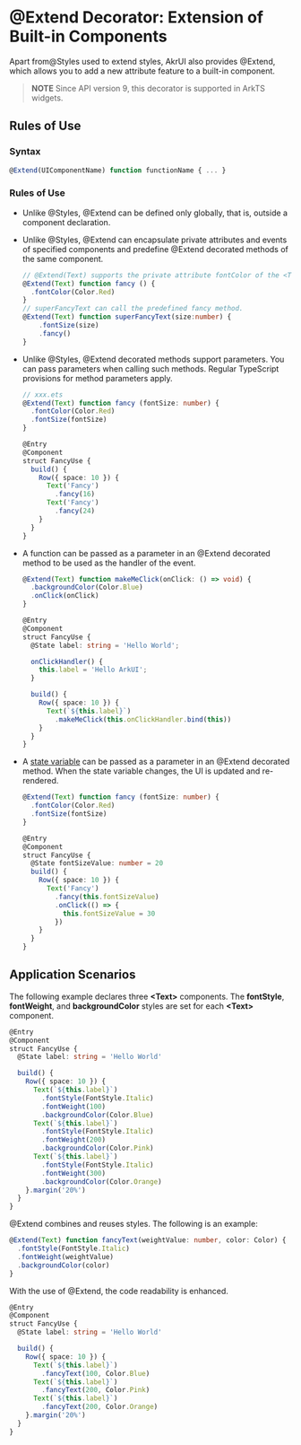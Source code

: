 # \@Extend Decorator: Extension of Built-in Components


Apart from\@Styles used to extend styles, AkrUI also provides \@Extend, which allows you to add a new attribute feature to a built-in component.


> **NOTE**
> Since API version 9, this decorator is supported in ArkTS widgets.


## Rules of Use


### Syntax


```ts
@Extend(UIComponentName) function functionName { ... }
```


### Rules of Use

- Unlike \@Styles, \@Extend can be defined only globally, that is, outside a component declaration.

- Unlike \@Styles, \@Extend can encapsulate private attributes and events of specified components and predefine \@Extend decorated methods of the same component.

  ```ts
  // @Extend(Text) supports the private attribute fontColor of the <Text> component.
  @Extend(Text) function fancy () {
    .fontColor(Color.Red)
  }
  // superFancyText can call the predefined fancy method.
  @Extend(Text) function superFancyText(size:number) {
      .fontSize(size)
      .fancy()
  }
  ```


- Unlike \@Styles, \@Extend decorated methods support parameters. You can pass parameters when calling such methods. Regular TypeScript provisions for method parameters apply.

  ```ts
  // xxx.ets
  @Extend(Text) function fancy (fontSize: number) {
    .fontColor(Color.Red)
    .fontSize(fontSize)
  }

  @Entry
  @Component
  struct FancyUse {
    build() {
      Row({ space: 10 }) {
        Text('Fancy')
          .fancy(16)
        Text('Fancy')
          .fancy(24)
      }
    }
  }
  ```

- A function can be passed as a parameter in an \@Extend decorated method to be used as the handler of the event.

  ```ts
  @Extend(Text) function makeMeClick(onClick: () => void) {
    .backgroundColor(Color.Blue)
    .onClick(onClick)
  }

  @Entry
  @Component
  struct FancyUse {
    @State label: string = 'Hello World';

    onClickHandler() {
      this.label = 'Hello ArkUI';
    }

    build() {
      Row({ space: 10 }) {
        Text(`${this.label}`)
          .makeMeClick(this.onClickHandler.bind(this))
      }
    }
  }
  ```

- A [state variable](arkts-state-management-overview.md) can be passed as a parameter in an \@Extend decorated method. When the state variable changes, the UI is updated and re-rendered.

  ```ts
  @Extend(Text) function fancy (fontSize: number) {
    .fontColor(Color.Red)
    .fontSize(fontSize)
  }

  @Entry
  @Component
  struct FancyUse {
    @State fontSizeValue: number = 20
    build() {
      Row({ space: 10 }) {
        Text('Fancy')
          .fancy(this.fontSizeValue)
          .onClick(() => {
            this.fontSizeValue = 30
          })
      }
    }
  }
  ```


## Application Scenarios

The following example declares three **\<Text>** components. The **fontStyle**, **fontWeight**, and **backgroundColor** styles are set for each **\<Text>** component.


```ts
@Entry
@Component
struct FancyUse {
  @State label: string = 'Hello World'

  build() {
    Row({ space: 10 }) {
      Text(`${this.label}`)
        .fontStyle(FontStyle.Italic)
        .fontWeight(100)
        .backgroundColor(Color.Blue)
      Text(`${this.label}`)
        .fontStyle(FontStyle.Italic)
        .fontWeight(200)
        .backgroundColor(Color.Pink)
      Text(`${this.label}`)
        .fontStyle(FontStyle.Italic)
        .fontWeight(300)
        .backgroundColor(Color.Orange)
    }.margin('20%')
  }
}
```

\@Extend combines and reuses styles. The following is an example:


```ts
@Extend(Text) function fancyText(weightValue: number, color: Color) {
  .fontStyle(FontStyle.Italic)
  .fontWeight(weightValue)
  .backgroundColor(color)
}
```

With the use of \@Extend, the code readability is enhanced.


```ts
@Entry
@Component
struct FancyUse {
  @State label: string = 'Hello World'

  build() {
    Row({ space: 10 }) {
      Text(`${this.label}`)
        .fancyText(100, Color.Blue)
      Text(`${this.label}`)
        .fancyText(200, Color.Pink)
      Text(`${this.label}`)
        .fancyText(200, Color.Orange)
    }.margin('20%')
  }
}
```

